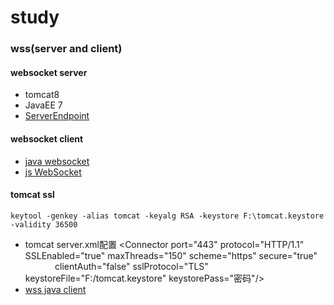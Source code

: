 # study
### wss(server and client)
#### websocket server
+ tomcat8
+ JavaEE 7
+ [ServerEndpoint](https://github.com/wanmbv/study/blob/master/WebSocket.java)
#### websocket client
+ [java websocket](https://github.com/TooTallNate/Java-WebSocket)
+ [js WebSocket](https://github.com/wanmbv/study/blob/master/WebSocket.js)

#### tomcat ssl
    keytool -genkey -alias tomcat -keyalg RSA -keystore F:\tomcat.keystore -validity 36500
+ tomcat server.xml配置
<Connector port="443" protocol="HTTP/1.1" SSLEnabled="true"
               maxThreads="150" scheme="https" secure="true"
               clientAuth="false" sslProtocol="TLS" keystoreFile="F:/tomcat.keystore" keystorePass="密码"/>
+ [wss java client](https://github.com/TooTallNate/Java-WebSocket/blob/master/src/main/example/SSLClientExample.java)
